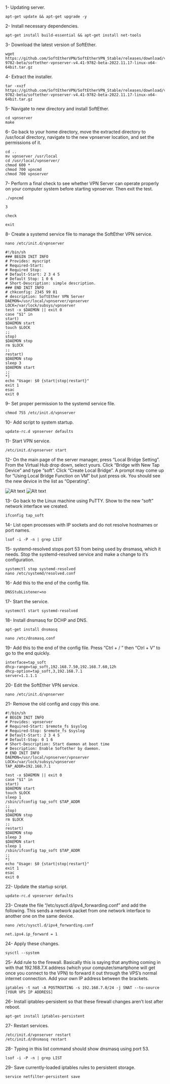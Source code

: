 1- Updating server.

```
apt-get update && apt-get upgrade -y
```
2- Install necessary dependencies.

```
apt-get install build-essential && apt-get install net-tools
```
3- Download the latest version of SoftEther.

```
wget https://github.com/SoftEtherVPN/SoftEtherVPN_Stable/releases/download/v4.41-9782-beta/softether-vpnserver-v4.41-9782-beta-2022.11.17-linux-x64-64bit.tar.gz
```
4- Extract the installer.

```
tar -xvzf https://github.com/SoftEtherVPN/SoftEtherVPN_Stable/releases/download/v4.41-9782-beta/softether-vpnserver-v4.41-9782-beta-2022.11.17-linux-x64-64bit.tar.gz
```
5- Navigate to new directory and install SoftEther.

```
cd vpnserver
make
```
6- Go back to your home directory, move the extracted directory to /usr/local directory, navigate to the new vpnserver location, and set the permissions of it.

```
cd ..
mv vpnserver /usr/local
cd /usr/local/vpnserver/
chmod 600 *
chmod 700 vpncmd
chmod 700 vpnserver
```
7- Perform a final check to see whether VPN Server can operate properly on your computer system before starting vpnserver. Then exit the test.

```
./vpncmd
```
```
3
```
```
check
```
```
exit
```

8- Create a systemd service file to manage the SoftEther VPN service.

```
nano /etc/init.d/vpnserver
```
```
#!/bin/sh
### BEGIN INIT INFO
# Provides: myscript
# Required-Start:
# Required Stop:
# Default-Start: 2 3 4 5
# Default Stop: 1 0 6
# Short-Description: simple description.
### END INIT INFO
# chkconfig: 2345 99 01
# description: SoftEther VPN Server
DAEMON=/usr/local/vpnserver/vpnserver
LOCK=/var/lock/subsys/vpnserver
test -x $DAEMON || exit 0
case "$1" in
start)
$DAEMON start
touch $LOCK
;;
stop)
$DAEMON stop
rm $LOCK
;;
restart)
$DAEMON stop
sleep 3
$DAEMON start
;;
*)
echo "Usage: $0 {start|stop|restart}"
exit 1
esac
exit 0
```
9- Set proper permission to the systemd service file.

```
chmod 755 /etc/init.d/vpnserver
```
10- Add script to system startup.

```
update-rc.d vpnserver defaults
```
11- Start VPN service.

```
/etc/init.d/vpnserver start
```
12- On the main page of the server manager, press “Local Bridge Setting”. From the Virtual Hub drop down, select yours. Click “Bridge with New Tap Device” and type “soft”. Click “Create Local Bridge”. A prompt may come up for “Using Local Bridge Function on VM” but just press ok. You should see the new device in the list as “Operating”.

![Alt text](https://github.com/koopichi/softether/blob/main/softether1.png)
![Alt text](https://github.com/koopichi/softether/blob/main/softether2.png)

13- Go back to the Linux machine using PuTTY. Show to the new “soft” network interface we created.

```
ifconfig tap_soft
```
14- List open processes with IP sockets and do not resolve hostnames or port names.

```
lsof -i -P -n | grep LIST
```
15- systemd-resolved stops port 53 from being used by dnsmasq, which it needs. Stop the systemd-resolved service and make a change to it’s configuration.

```
systemctl stop systemd-resolved
nano /etc/systemd/resolved.conf
```
16- Add this to the end of the config file.

```
DNSStubListener=no
```
17- Start the service.

```
systemctl start systemd-resolved
```
18- Install dnsmasq for DCHP and DNS.

```
apt-get install dnsmasq
```
```
nano /etc/dnsmasq.conf
```
19- Add this to the end of the config file. Press “Ctrl + / ” then “Ctrl + V” to go to the end quickly.

```
interface=tap_soft
dhcp-range=tap_soft,192.168.7.50,192.168.7.60,12h
dhcp-option=tap_soft,3,192.168.7.1
server=1.1.1.1
```

20- Edit the SoftEther VPN service.

```
nano /etc/init.d/vpnserver
```

21- Remove the old config and copy this one.

```
#!/bin/sh
# BEGIN INIT INFO
# Provides: vpnserver
# Required-Start: $remote_fs $syslog
# Required-Stop: $remote_fs $syslog
# Default-Start: 2 3 4 5
# Default-Stop: 0 1 6
# Short-Description: Start daemon at boot time
# Description: Enable Softether by daemon.
# END INIT INFO
DAEMON=/usr/local/vpnserver/vpnserver
LOCK=/var/lock/subsys/vpnserver
TAP_ADDR=192.168.7.1

test -x $DAEMON || exit 0
case "$1" in
start)
$DAEMON start
touch $LOCK
sleep 1
/sbin/ifconfig tap_soft $TAP_ADDR
;;
stop)
$DAEMON stop
rm $LOCK
;;
restart)
$DAEMON stop
sleep 3
$DAEMON start
sleep 1
/sbin/ifconfig tap_soft $TAP_ADDR
;;
*)
echo "Usage: $0 {start|stop|restart}"
exit 1
esac
exit 0
```
22- Update the startup script.

```
update-rc.d vpnserver defaults
```
23- Create the file “/etc/sysctl.d/ipv4_forwarding.conf” and add the following. This sends a network packet from one network interface to another one on the same device.

```
nano /etc/sysctl.d/ipv4_forwarding.conf
```
```
net.ipv4.ip_forward = 1
```

24- Apply these changes.

```
sysctl --system
```
25- Add rule to the firewall. Basically this is saying that anything coming in with that 192.168.7.X address (which your computer/smartphone will get once you connect to the VPN) to forward it out through the VPS’s normal internet connection. Add your own IP address between the brackets.

```
iptables -t nat -A POSTROUTING -s 192.168.7.0/24 -j SNAT --to-source [YOUR VPS IP ADDRESS]
```
26- Install iptables-persistent so that these firewall changes aren’t lost after reboot.

```
apt-get install iptables-persistent
```

27- Restart services.
```
/etc/init.d/vpnserver restart
/etc/init.d/dnsmasq restart
```

28- Typing in this list command should show dnsmasq using port 53.

```
lsof -i -P -n | grep LIST
```
29- Save currently-loaded iptables rules to persistent storage.

```
service netfilter-persistent save
```






